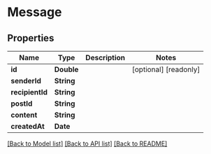 # Message

## Properties
Name | Type | Description | Notes
------------ | ------------- | ------------- | -------------
**id** | **Double** |  | [optional] [readonly] 
**senderId** | **String** |  | 
**recipientId** | **String** |  | 
**postId** | **String** |  | 
**content** | **String** |  | 
**createdAt** | **Date** |  | 

[[Back to Model list]](../README.md#documentation-for-models) [[Back to API list]](../README.md#documentation-for-api-endpoints) [[Back to README]](../README.md)


